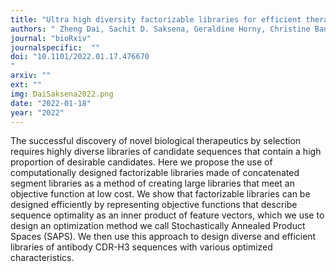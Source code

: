 ```yaml
---
title: "Ultra high diversity factorizable libraries for efficient therapeutic discovery"
authors: " Zheng Dai, Sachit D. Saksena, Geraldine Horny, Christine Banholzer, Stefan Ewert, David K. Gifford"
journal: "bioRxiv"
journalspecific:  ""
doi: "10.1101/2022.01.17.476670
"
arxiv: ""
ext: ""
img: DaiSaksena2022.png
date: "2022-01-18"
year: "2022"
---
```


The successful discovery of novel biological therapeutics by selection requires highly diverse libraries of candidate sequences that contain a high proportion of desirable candidates. Here we propose the use of computationally designed factorizable libraries made of concatenated segment libraries as a method of creating large libraries that meet an objective function at low cost. We show that factorizable libraries can be designed efficiently by representing objective functions that describe sequence optimality as an inner product of feature vectors, which we use to design an optimization method we call Stochastically Annealed Product Spaces (SAPS). We then use this approach to design diverse and efficient libraries of antibody CDR-H3 sequences with various optimized characteristics.
